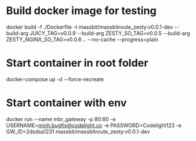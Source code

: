 # Build docker image for testing
docker build -f ./Dockerfile -t massbit/massbitroute_zesty:v0.0.1-dev --build-arg JUICY_TAG=v0.0.9 --build-arg ZESTY_SO_TAG=v0.0.5 --build-arg ZESTY_NGINX_SO_TAG=v0.0.6 .. --no-cache --progress=plain

# Start container in root folder
docker-compose up -d --force-recreate

# Start container with env
docker run --name mbr_gateway -p 80:80 -e USERNAME=minh.bugfix@codelight.co -e PASSWORD=Codelight123 -e GW_ID=2dsdsa1231 massbit/massbitroute_zesty:v0.0.1-dev